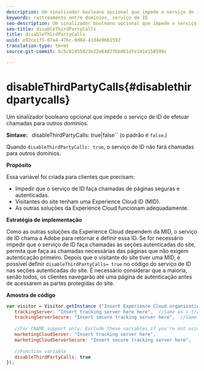 ```yaml
---
description: Um sinalizador booleano opcional que impede o serviço de ID de efetuar chamadas para outros domínios.
keywords: rastreamento entre domínios, serviço de ID
seo-description: Um sinalizador booleano opcional que impede o serviço de ID de efetuar chamadas para outros domínios.
seo-title: disableThirdPartyCalls
title: disableThirdPartyCalls
uuid: e92ce1f5-67a4-476c-9d04-41d4e96b1592
translation-type: tm+mt
source-git-commit: bc5c81455023e22e64877bb861dfe141e158599c

---
```



# disableThirdPartyCalls{#disablethirdpartycalls}

Um sinalizador booleano opcional que impede o serviço de ID de efetuar chamadas para outros domínios.

**Sintaxe:** ` `disableThirdPartyCalls: true|false`` (o padrão é `false`.)

Quando `disableThirdPartyCalls: true`, o serviço de ID não fará chamadas para outros domínios.

**Propósito**

Essa variável foi criada para clientes que precisam:

* Impedir que o serviço de ID faça chamadas de páginas seguras e autenticadas.
* Visitantes do site tenham uma Experience Cloud ID (MID).
* As outras soluções da Experience Cloud funcionam adequadamente.

**Estratégia de implementação**

Como as outras soluções da Experience Cloud dependem da MID, o serviço de ID chama a Adobe para retornar e definir essa ID. Se for necessário impedir que o serviço de ID faça chamadas às seções autenticadas do site, permita que faça as chamadas necessárias das páginas que não exigem autenticação primeiro. Depois que o visitante do site tiver uma MID, é possível definir `disableThirdPartyCalls= true` no código do serviço de ID nas seções autenticadas do site. É necessário considerar que a maioria, senão todos, os clientes navegarão até uma página de autenticação antes de acessarem as partes protegidas do site.

**Amostra de código**

```js
var visitor = Visitor.getInstance ("Insert Experience Cloud organization ID here",{ 
   trackingServer: "Insert tracking server here here",  //Same as s.trackingServer 
   trackingServerSecure: "Insert secure tracking server here",  //Same as s.trackingServerSecure 
 
   //For CNAME support only. Exclude these variables if you're not using CNAME 
   marketingCloudServer: "Insert tracking server here", 
   marketingCloudServerSecure: "Insert secure tracking server here", 
 
   //Function variable 
   disableThirdPartyCalls: true 
}); 
```

